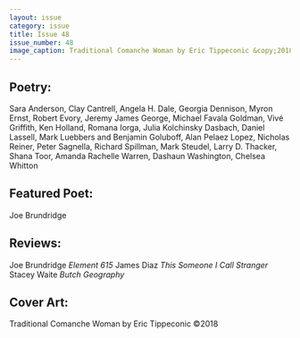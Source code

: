 ```yaml
---
layout: issue
category: issue
title: Issue 48
issue_number: 48
image_caption: Traditional Comanche Woman by Eric Tippeconic &copy;2018
---
```


## Poetry:
Sara Anderson, Clay Cantrell, Angela H. Dale, Georgia Dennison, Myron Ernst, Robert Evory, Jeremy James George, Michael Favala Goldman, Vivé Griffith, Ken Holland, Romana Iorga, Julia Kolchinsky Dasbach, Daniel Lassell, Mark Luebbers and Benjamin Goluboff, Alan Pelaez Lopez, Nicholas Reiner, Peter Sagnella, Richard Spillman, Mark Steudel, Larry D. Thacker, Shana Toor, Amanda Rachelle Warren, Dashaun Washington, Chelsea Whitton  

## Featured Poet:
Joe Brundridge

## Reviews:
Joe Brundridge  *Element 615*
James Diaz  *This Someone I Call Stranger*
Stacey Waite  *Butch Geography*

## Cover Art:
Traditional Comanche Woman by Eric Tippeconic &copy;2018
